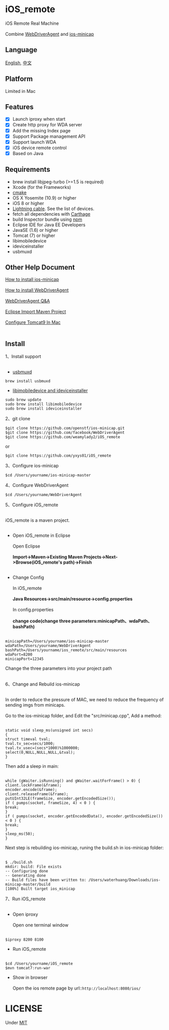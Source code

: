 # iOS_remote
iOS Remote Real Machine</br></br>
Combine [WebDriverAgent](https://github.com/facebook/WebDriverAgent) and [ios-minicap](https://github.com/openstf/ios-minicap) 

## Language
[English](https://github.com/yxys01/iOS_remote/blob/master/README.md), [中文](https://github.com/yxys01/iOS_remote/blob/master/README_zh-cn.md)

## Platform
Limited in Mac

## Features
- [x] Launch iproxy when start
- [x] Create http proxy for WDA server
- [x] Add the missing Index page
- [x] Support Package management API
- [x] Support launch WDA
- [x] iOS device remote control
- [x] Based on Java

## Requirements
* brew install libjpeg-turbo (>=1.5 is required)
* Xcode (for the Frameworks)
* [cmake](https://cmake.org/)
* OS X Yosemite (10.9) or higher
* iOS 8 or higher
* [Lightning cable](https://en.wikipedia.org/wiki/Lightning_(connector)). See the list of devices.
* fetch all dependencies with [Carthage](https://github.com/Carthage/Carthage)
* build Inspector bundle using [npm](https://www.npmjs.com)
* Eclipse IDE for Java EE Developers
* JavaSE (1.6) or higher
* Tomcat (7) or higher
* libimobiledevice
* ideviceinstaller
* usbmuxd

## Other Help Document
[How to install ios-minicap](http://blog.csdn.net/yxys01/article/details/76442135)</br></br>
[How to install WebDriverAgent](https://testerhome.com/topics/4904)</br></br>
[WebDriverAgent Q&A](https://testerhome.com/topics/9666)</br></br>
[Eclipse Import Maven Project](http://blog.csdn.net/yxys01/article/details/78111229)</br></br>
[Configure Tomcat9 In Mac](http://blog.csdn.net/yxys01/article/details/77715330)</br></br>
## Install
1、Install support</br></br>
* [usbmuxd](http://blog.csdn.net/yxys01/article/details/77188976)
```
brew install usbmuxd
```
* [libimobiledevice and ideviceinstaller](http://blog.csdn.net/yxys01/article/details/76868493)
```
sudo brew update
sudo brew install libimobiledevice
sudo brew install ideviceinstaller
```

2、git clone 
```
$git clone https://github.com/openstf/ios-minicap.git
$git clone https://github.com/facebook/WebDriverAgent
$git clone https://github.com/weamylady2/iOS_remote
```
or
```
$git clone https://github.com/yxys01/iOS_remote
```
3、Configure ios-minicap
```
$cd /Users/yourname/ios-minicap-master
```
4、Configure WebDriverAgent
```
$cd /Users/yourname/WebDriverAgent
```
5、Configure iOS_remote</br></br>

iOS_remote is a maven project.</br></br>

* Open iOS_remote in Eclipse</br></br>
Open Eclipse </br></br>
**Import->Maven->Existing Maven Projects->Next->Browse(iOS_remote's path)->Finish**</br></br>

* Change Config</br></br>
In iOS_remote</br></br>
**Java Resources->src/main/resource->config.properties**</br></br>
In config.properties</br></br>
**change code(change three parameters:minicapPath、wdaPath、bashPath)**</br></br>

```
minicapPath=/Users/yourname/ios-minicap-master
wdaPath=/Users/yourname/WebDriverAgent
bashPath=/Users/yourname/ios_remote/src/main/resources
wdaPort=8200
minicapPort=12345
```
Change the three parameters into your project path</br></br>

6、Change and Rebuild ios-minicap</br></br>

In order to reduce the pressure of MAC, we need to reduce the frequency of sending imgs from minicaps.</br></br>
Go to the ios-minicap folder, and Edit the "src/minicap.cpp", Add a method:</br></br>
```
static void sleep_ms(unsigned int secs)
{
struct timeval tval;
tval.tv_sec=secs/1000;
tval.tv_usec=(secs*1000)%1000000;
select(0,NULL,NULL,NULL,&tval);
}
```
Then add a sleep in main:</br></br>
```
while (gWaiter.isRunning() and gWaiter.waitForFrame() > 0) {
client.lockFrame(&frame);
encoder.encode(&frame);
client.releaseFrame(&frame);
putUInt32LE(frameSize, encoder.getEncodedSize());
if ( pumps(socket, frameSize, 4) < 0 ) {
break;
}
if ( pumps(socket, encoder.getEncodedData(), encoder.getEncodedSize()) < 0 ) {
break;
}
sleep_ms(50);
}
```
Next step is rebuilding ios-minicap, runing the build.sh in ios-minicap folder:</br></br>
```
$ ./build.sh 
mkdir: build: File exists
-- Configuring done
-- Generating done
-- Build files have been written to: /Users/waterhuang/Downloads/ios-minicap-master/build
[100%] Built target ios_minicap
```

7、Run iOS_remote</br></br>
* Open iproxy</br></br>
Open one terminal window</br></br>
```
$iproxy 8200 8100
```
* Run iOS_remote</br></br>
```
$cd /Users/yourname/iOS_remote
$mvn tomcat7:run-war
```
* Show in browser</br></br>
Open the ios remote page by url::`http://localhost:8080/ios/`


# LICENSE
Under [MIT](LICENSE)

